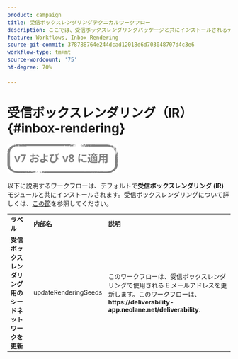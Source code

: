 ```yaml
---
product: campaign
title: 受信ボックスレンダリングテクニカルワークフロー
description: ここでは、受信ボックスレンダリングパッケージと共にインストールされるテクニカルワークフローについて説明します。
feature: Workflows, Inbox Rendering
source-git-commit: 378788764e244dcad12018d6d703048707d4c3e6
workflow-type: tm+mt
source-wordcount: '75'
ht-degree: 70%

---
```



# 受信ボックスレンダリング（IR）{#inbox-rendering}

![](../../assets/common.svg)

以下に説明するワークフローは、デフォルトで&#x200B;**受信ボックスレンダリング (IR)** モジュールと共にインストールされます。受信ボックスレンダリングについて詳しくは、[この節](../../delivery/using/inbox-rendering.md)を参照してください。

<table> 
 <tbody> 
  <tr> 
   <td> <strong>ラベル</strong><br /> </td> 
   <td> <strong>内部名</strong><br /> </td> 
   <td> <strong>説明</strong><br /> </td> 
  </tr> 
  <tr> 
   <td> <strong>受信ボックスレンダリング用のシードネットワークを更新</strong><br /> </td> 
   <td> <span class="uicontrol">updateRenderingSeeds</span> <br /> </td> 
   <td> このワークフローは、受信ボックスレンダリングで使用される E メールアドレスを更新します。このワークフローは、 <strong>https://deliverability-app.neolane.net/deliverability</strong>.<br /> </td> 
  </tr> 
 </tbody> 
</table>


